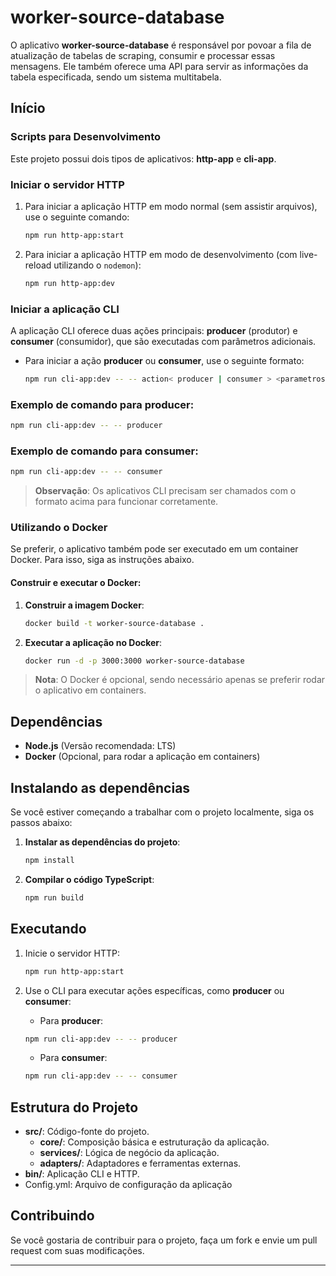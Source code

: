 # worker-source-database

O aplicativo **worker-source-database** é responsável por povoar a fila de atualização de tabelas de scraping, consumir e processar essas mensagens. Ele também oferece uma API para servir as informações da tabela especificada, sendo um sistema multitabela.

## Início

### Scripts para Desenvolvimento

Este projeto possui dois tipos de aplicativos: **http-app** e **cli-app**.

### Iniciar o servidor HTTP

1. Para iniciar a aplicação HTTP em modo normal (sem assistir arquivos), use o seguinte comando:

    ```bash
    npm run http-app:start
    ```

2. Para iniciar a aplicação HTTP em modo de desenvolvimento (com live-reload utilizando o `nodemon`):

    ```bash
    npm run http-app:dev
    ```

### Iniciar a aplicação CLI

A aplicação CLI oferece duas ações principais: **producer** (produtor) e **consumer** (consumidor), que são executadas com parâmetros adicionais.

- Para iniciar a ação **producer** ou **consumer**, use o seguinte formato:

    ```bash
    npm run cli-app:dev -- -- action< producer | consumer > <parametros adicionais>
    ```

### Exemplo de comando para **producer**:

```bash
npm run cli-app:dev -- -- producer
```

### Exemplo de comando para **consumer**:

```bash
npm run cli-app:dev -- -- consumer
```

> **Observação**: Os aplicativos CLI precisam ser chamados com o formato acima para funcionar corretamente.

### Utilizando o Docker

Se preferir, o aplicativo também pode ser executado em um container Docker. Para isso, siga as instruções abaixo.

#### Construir e executar o Docker:

1. **Construir a imagem Docker**:

    ```bash
    docker build -t worker-source-database .
    ```

2. **Executar a aplicação no Docker**:

    ```bash
    docker run -d -p 3000:3000 worker-source-database
    ```

> **Nota**: O Docker é opcional, sendo necessário apenas se preferir rodar o aplicativo em containers.

## Dependências

- **Node.js** (Versão recomendada: LTS)
- **Docker** (Opcional, para rodar a aplicação em containers)

## Instalando as dependências

Se você estiver começando a trabalhar com o projeto localmente, siga os passos abaixo:

1. **Instalar as dependências do projeto**:

    ```bash
    npm install
    ```

2. **Compilar o código TypeScript**:

    ```bash
    npm run build
    ```

## Executando

1. Inicie o servidor HTTP:

    ```bash
    npm run http-app:start
    ```

2. Use o CLI para executar ações específicas, como **producer** ou **consumer**:

    - Para **producer**:

    ```bash
    npm run cli-app:dev -- -- producer
    ```

    - Para **consumer**:

    ```bash
    npm run cli-app:dev -- -- consumer
    ```

## Estrutura do Projeto

- **src/**: Código-fonte do projeto.
  - **core/**: Composição básica e estruturação da aplicação. 
  - **services/**: Lógica de negócio da aplicação. 
  - **adapters/**: Adaptadores e ferramentas externas. 
- **bin/**: Aplicação CLI e HTTP.
- Config.yml: Arquivo de configuração da aplicação

## Contribuindo

Se você gostaria de contribuir para o projeto, faça um fork e envie um pull request com suas modificações.

---